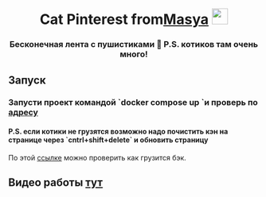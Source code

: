 <h1 align="center">Cat Pinterest from<a href="https://t.me/Nedoeastetic" target="_blank">Masya</a> 
<img src="https://github.com/blackcater/blackcater/raw/main/images/Hi.gif" height="32"/></h1>
<h3 align="center">Бесконечная лента с пушистиками 🐾 P.S. котиков там очень много!</h3>
 
 



<h2>Запуск</h2>

<h3>Запусти проект командой `docker compose up `и проверь по <a href="http://localhost:5173/" target="_blank"> адресу </a>
<h4>P.S. если котики не грузятся возможно надо почистить кэн на странице через `cntrl+shift+delete` и обновить страницу</h4>
По этой <a href="http://localhost:3000/api/cats?limit=10" target="_blank">ссылке</a> можно проверить как грузится бэк.</h3>

<h2> Видео работы <a href="https://www.youtube.com/watch?v=El8T18C1siA" target="_blank">тут</a></h2>

